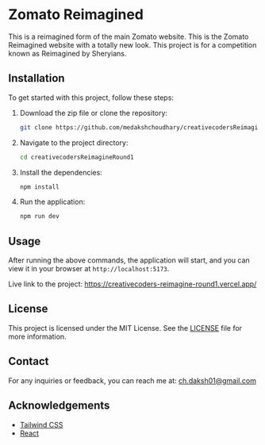 # Zomato Reimagined

This is a reimagined form of the main Zomato website. This is the Zomato Reimagined website with a totally new look. This project is for a competition known as Reimagined by Sheryians.

## Installation

To get started with this project, follow these steps:

1. Download the zip file or clone the repository:

    ```bash
    git clone https://github.com/medakshchoudhary/creativecodersReimagineRound1.git
    ```

2. Navigate to the project directory:

    ```bash
    cd creativecodersReimagineRound1
    ```

3. Install the dependencies:

    ```bash
    npm install
    ```

4. Run the application:

    ```bash
    npm run dev
    ```

## Usage

After running the above commands, the application will start, and you can view it in your browser at `http://localhost:5173`.

Live link to the project: https://creativecoders-reimagine-round1.vercel.app/

## License

This project is licensed under the MIT License. See the [LICENSE](LICENSE) file for more information.

## Contact

For any inquiries or feedback, you can reach me at: ch.daksh01@gmail.com

## Acknowledgements

- [Tailwind CSS](https://tailwindcss.com/)
- [React](https://reactjs.org/)
